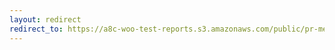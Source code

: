 ```yaml
---
layout: redirect
redirect_to: https://a8c-woo-test-reports.s3.amazonaws.com/public/pr-merge/42010/e2e/index.html
---
```

